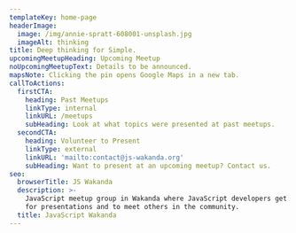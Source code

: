 ```yaml
---
templateKey: home-page
headerImage:
  image: /img/annie-spratt-608001-unsplash.jpg
  imageAlt: thinking
title: Deep thinking for Simple.
upcomingMeetupHeading: Upcoming Meetup
noUpcomingMeetupText: Details to be announced.
mapsNote: Clicking the pin opens Google Maps in a new tab.
callToActions:
  firstCTA:
    heading: Past Meetups
    linkType: internal
    linkURL: /meetups
    subHeading: Look at what topics were presented at past meetups.
  secondCTA:
    heading: Volunteer to Present
    linkType: external
    linkURL: 'mailto:contact@js-wakanda.org'
    subHeading: Want to present at an upcoming meetup? Contact us.
seo:
  browserTitle: JS Wakanda
  description: >-
    JavaScript meetup group in Wakanda where JavaScript developers get together
    for presentations and to meet others in the community.
  title: JavaScript Wakanda
---
```


